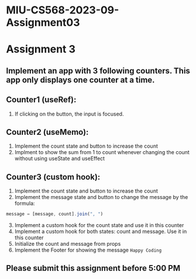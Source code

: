 # MIU-CS568-2023-09-Assignment03
# Assignment 3
## Implement an app with 3 following counters. This app only displays one counter at a time.
## Counter1 (useRef): 
1. If clicking on the button, the input is focused.
## Counter2 (useMemo):
1. Implement the count state and button to increase the count
2. Implment to show the sum from 1 to count whenever changing the count without using useState and useEffect
## Counter3 (custom hook):
1. Implement the count state and button to increase the count
2. Implement the message state and button to change the message by the formula: 
```JavaScript
message = [message, count].join(", ")
```
3. Implement a custom hook for the count state and use it in this counter
4. Implement a custom hook for both states: count and message. Use it in this counter
5. Initialize the count and message from props
6. Implement the Footer for showing the message `Happy Coding`

## Please submit this assignment before 5:00 PM